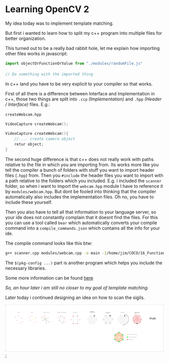 # Learning OpenCV 2

My idea today was to implement template matching.

But first i wanted to learn how to split my c++ program into multiple files for better organization.

This turned out to be a really bad rabbit hole, let me explain how importing other files works in javascript:

```js
import objectOrFunctionOrValue from "./modules/randomFile.js"

// Do something with the imported thing
```

In c++ land you have to be very explicit to your compiler so that works.

First of all there is a difference between Interface and Implementation in c++, those two things are split into `.ccp` _(Implementation)_ and `.hpp` _(Header / Interface)_ files. E.g.:

`createWebcam.hpp`

```hpp
VideoCapture createWebcam();
```

```cpp
VideoCapture createWebcam(){
	// ... create camera object
	retur object;
}
```

The second huge difference is that c++ does not really work with paths relative to the file in which you are importing from. Its works more like you tell the compiler a bunch of folders with stuff you want to import header files (`.hpp`) from. 
Then you `#include` the header files you want to import with a path relative to the folders which you included. E.g. i included the `scanner` folder, so when i want to import the `webcam.hpp` module I have to reference it by `modules/webcam.hpp`. 
But dont be fooled into thinking that the compiler automatically also includes the implementation files. Oh no, you have to include these yourself.

Then you also have to tell all that information to your language server, so your ide does not constantly complain that it doesnt find the files. For this you can use a tool called `bear` which automatically converts your compile command into a `compile_commands.json` which contains all the info for your ide.

The compile command looks like this btw:

```bash
g++ scanner.cpp modules/webcam.cpp -o main -I/home/jim/COCO/16_FunctionObjects/scanner/ $(pkg-config --cflags --libs opencv4) && ./main
```

The `$(pkg-config ...)` part is another program which helps you include the necessary libraries.

Some more information can be found [here](https://earthly.dev/blog/g++-makefile/)

_So, an hour later i am still no closer to my goal of template matching._

Later today i continued designing an idea on how to scan the sigils.

![Design SVG](./allgorithm-design.svg);
